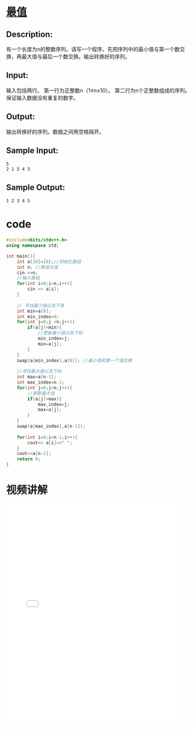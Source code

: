 # [最值](http://acm.zjgsu.edu.cn/problems/49)

## Description:

有一个长度为n的整数序列。请写一个程序，先把序列中的最小值与第一个数交换，再最大值与最后一个数交换。输出转换好的序列。

## Input:

输入包括两行。 第一行为正整数n（1≤n≤10）。 第二行为n个正整数组成的序列。保证输入数据没有重复的数字。

## Output:

输出转换好的序列。数据之间用空格隔开。

## Sample Input:

```
5
2 1 5 4 3
```

## Sample Output:

```
1 2 3 4 5
```

# code

```cpp
#include<bits/stdc++.h>
using namespace std;

int main(){
	int a[10]={0};//初始化数组
	int n; //数组长度
	cin >>n;
	//输入数组 
	for(int i=0;i<n;i++){
		cin >> a[i];
	} 
	
	// 寻找最小值以及下表
	int min=a[0];
	int min_index=0;
	for(int j=0;j <n;j++){
		if(a[j]<min){
			//更新最小值以及下标 
			min_index=j;
			min=a[j];
		}
	} 
	swap(a[min_index],a[0]); //最小值和第一个值交换 
	
	//寻找最大值以及下标
	int max=a[n-1];
	int max_index=n-1;
	for(int j=0;j<n;j++){
		//更新最大值 
		if(a[j]>max){
			max_index=j;
			max=a[j];
		}
	} 
	swap(a[max_index],a[n-1]);
	
	for(int i=0;i<n-1;i++){
		cout<< a[i]<<" ";
	} 
	cout<<a[n-1];
	return 0;
}
```

# 视频讲解

<iframe src="//player.bilibili.com/player.html?aid=751778149&bvid=BV1Ek4y1S789&cid=1419901642&p=1" frameborder="no" scrolling="no" width="95%" height="600"></iframe></p>